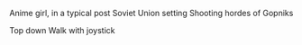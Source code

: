 Anime girl, in a typical post Soviet Union setting
Shooting hordes of Gopniks

Top down
Walk with joystick
